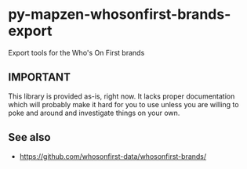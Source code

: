 # py-mapzen-whosonfirst-brands-export

Export tools for the Who's On First brands

## IMPORTANT

This library is provided as-is, right now. It lacks proper
documentation which will probably make it hard for you to use unless
you are willing to poke and around and investigate things on your
own.

## See also

* https://github.com/whosonfirst-data/whosonfirst-brands/
